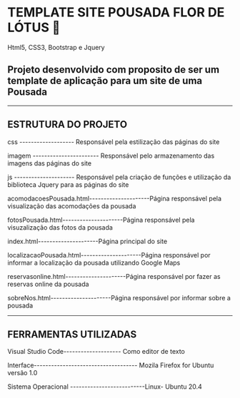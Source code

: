 # TEMPLATE SITE POUSADA FLOR DE LÓTUS 🌷
Html5, CSS3, Bootstrap e Jquery



## Projeto desenvolvido com proposito de ser um template de aplicação para um site de uma Pousada

-------------------------------------------------------------------------------------------------------------------------------------------------------------


## ESTRUTURA DO PROJETO 

css  -------------------	Responsável pela estilização das páginas do site

imagem  -----------------------	Responsável pelo armazenamento das imagens das páginas do site 

js ---------------------	Responsável pela criação de funções e utilização da biblioteca Jquery para as páginas do site

acomodacoesPousada.html---------------------Página responsável pela visualização das acomodações da pousada

fotosPousada.html---------------------Página responsável pela visuzalização das fotos da pousada

index.html---------------------Página principal do site

localizacaoPousada.html---------------------Página responsável por informar a localização da pousada utilizando Google Maps

reservasonline.html---------------------Página responsável por fazer as reservas online da pousada

sobreNos.html---------------------Página responsável por informar sobre a pousada

------------------------------------------------------------------------------------------------------------------------------------------------------------------

## FERRAMENTAS UTILIZADAS


Visual Studio Code-------------------- Como editor de texto

Interface------------------------------------ Mozila Firefox for Ubuntu versão 1.0

Sistema Operacional --------------------------Linux- Ubuntu 20.4

